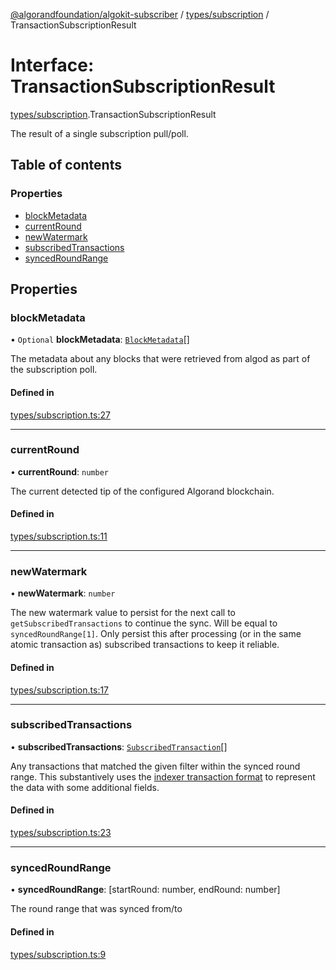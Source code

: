 [@algorandfoundation/algokit-subscriber](../README.md) / [types/subscription](../modules/types_subscription.md) / TransactionSubscriptionResult

# Interface: TransactionSubscriptionResult

[types/subscription](../modules/types_subscription.md).TransactionSubscriptionResult

The result of a single subscription pull/poll.

## Table of contents

### Properties

- [blockMetadata](types_subscription.TransactionSubscriptionResult.md#blockmetadata)
- [currentRound](types_subscription.TransactionSubscriptionResult.md#currentround)
- [newWatermark](types_subscription.TransactionSubscriptionResult.md#newwatermark)
- [subscribedTransactions](types_subscription.TransactionSubscriptionResult.md#subscribedtransactions)
- [syncedRoundRange](types_subscription.TransactionSubscriptionResult.md#syncedroundrange)

## Properties

### blockMetadata

• `Optional` **blockMetadata**: [`BlockMetadata`](types_subscription.BlockMetadata.md)[]

The metadata about any blocks that were retrieved from algod as part
of the subscription poll.

#### Defined in

[types/subscription.ts:27](https://github.com/algorandfoundation/algokit-subscriber-ts/blob/main/src/types/subscription.ts#L27)

---

### currentRound

• **currentRound**: `number`

The current detected tip of the configured Algorand blockchain.

#### Defined in

[types/subscription.ts:11](https://github.com/algorandfoundation/algokit-subscriber-ts/blob/main/src/types/subscription.ts#L11)

---

### newWatermark

• **newWatermark**: `number`

The new watermark value to persist for the next call to
`getSubscribedTransactions` to continue the sync.
Will be equal to `syncedRoundRange[1]`. Only persist this
after processing (or in the same atomic transaction as)
subscribed transactions to keep it reliable.

#### Defined in

[types/subscription.ts:17](https://github.com/algorandfoundation/algokit-subscriber-ts/blob/main/src/types/subscription.ts#L17)

---

### subscribedTransactions

• **subscribedTransactions**: [`SubscribedTransaction`](../modules/types_subscription.md#subscribedtransaction)[]

Any transactions that matched the given filter within
the synced round range. This substantively uses the [indexer transaction
format](https://developer.algorand.org/docs/rest-apis/indexer/#transaction)
to represent the data with some additional fields.

#### Defined in

[types/subscription.ts:23](https://github.com/algorandfoundation/algokit-subscriber-ts/blob/main/src/types/subscription.ts#L23)

---

### syncedRoundRange

• **syncedRoundRange**: [startRound: number, endRound: number]

The round range that was synced from/to

#### Defined in

[types/subscription.ts:9](https://github.com/algorandfoundation/algokit-subscriber-ts/blob/main/src/types/subscription.ts#L9)
